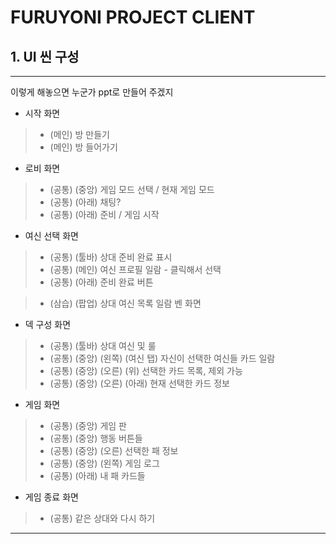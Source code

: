 # FURUYONI PROJECT CLIENT

## 1. UI 씬 구성

---

이렇게 해놓으면 누군가 ppt로 만들어 주겠지

- 시작 화면
> - (메인) 방 만들기
> - (메인) 방 들어가기

- 로비 화면
> - (공통) (중앙) 게임 모드 선택 / 현재 게임 모드
> - (공통) (아래) 채팅?
> - (공통) (아래) 준비 / 게임 시작

- 여신 선택 화면
> - (공통) (툴바) 상대 준비 완료 표시
> - (공통) (메인) 여신 프로필 일람 - 클릭해서 선택
> - (공통) (아래) 준비 완료 버튼
    
> - (삼습) (팝업) 상대 여신 목록 일람 벤 화면

- 덱 구성 화면
> - (공통) (툴바) 상대 여신 및 룰 
> - (공통) (중앙) (왼쪽) (여신 탭) 자신이 선택한 여신들 카드 일람
> - (공통) (중앙) (오른) (위) 선택한 카드 목록, 제외 가능
> - (공통) (중앙) (오른) (아래) 현재 선택한 카드 정보

- 게임 화면
> - (공통) (중앙) 게임 판
> - (공통) (중앙) 행동 버튼들
> - (공통) (중앙) (오른) 선택한 패 정보
> - (공통) (중앙) (왼쪽) 게임 로그
> - (공통) (아래) 내 패 카드들

- 게임 종료 화면
> - (공통) 같은 상대와 다시 하기

--- 

